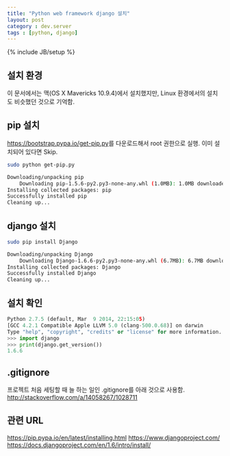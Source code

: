 ```yaml
---
title: "Python web framework django 설치"
layout: post
category : dev.server
tags : [python, django]
---
```

{% include JB/setup %}

설치 환경
-------
이 문서에서는 맥(OS X Mavericks 10.9.4)에서 설치했지만, Linux 환경에서의 설치도 비슷했던 것으로 기억함.

pip 설치
-------
<https://bootstrap.pypa.io/get-pip.py>를 다운로드해서 root 권한으로 실행.
이미 설치되어 있다면 Skip.
```bash
sudo python get-pip.py
```
```bash
Downloading/unpacking pip
	Downloading pip-1.5.6-py2.py3-none-any.whl (1.0MB): 1.0MB downloaded
Installing collected packages: pip
Successfully installed pip
Cleaning up...
```
	
django 설치
----------
```bash
sudo pip install Django
```
```bash
Downloading/unpacking Django
	Downloading Django-1.6.6-py2.py3-none-any.whl (6.7MB): 6.7MB downloaded
Installing collected packages: Django
Successfully installed Django
Cleaning up...
```

설치 확인
-------
```python
Python 2.7.5 (default, Mar  9 2014, 22:15:05) 
[GCC 4.2.1 Compatible Apple LLVM 5.0 (clang-500.0.68)] on darwin
Type "help", "copyright", "credits" or "license" for more information.
>>> import django
>>> print(django.get_version())
1.6.6
```

.gitignore
----------
프로젝트 처음 세팅할 때 늘 하는 일인 .gitignore를 아래 것으로 사용함.
http://stackoverflow.com/a/14058267/1028711


관련 URL
---------
https://pip.pypa.io/en/latest/installing.html
https://www.djangoproject.com/
https://docs.djangoproject.com/en/1.6/intro/install/